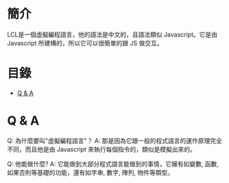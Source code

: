 # 簡介
LCL是一個虛擬編程語言，他的語法是中文的，且語法類似 Javascript。它是由 Javascript 所建構的，所以它可以很簡單的跟 JS 做交互。

# 目錄
* [Q & A](#QA)

# Q & A

Q: 為什麼要叫"虛擬編程語言"？
A: 那是因為它跟一般的程式語言的運作原理完全不同，而且他是由 Javascript 來執行每個指令的，類似是模擬出來的。

Q: 他能做什麼?
A: 它能做到大部分程式語言能做到的事情，它擁有如變數, 函數, 如果否則等基礎的功能，還有如字串, 數字, 陣列, 物件等類型。

